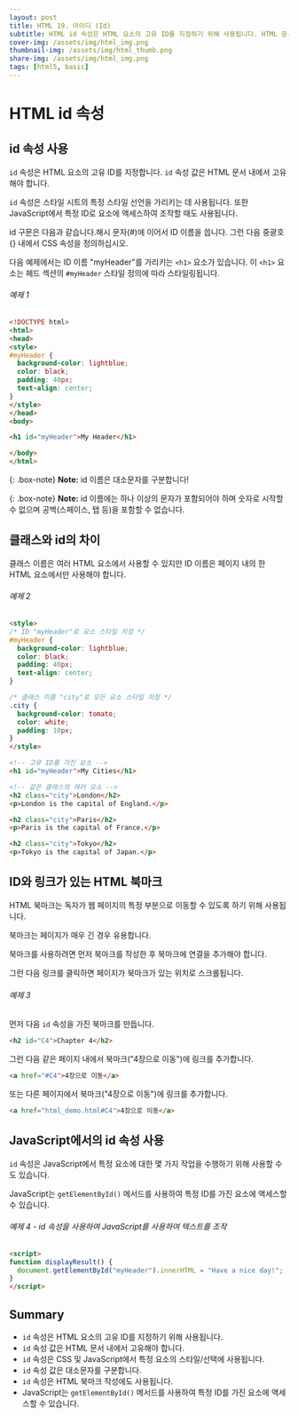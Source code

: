 ```yaml
---
layout: post
title: HTML 19. 아이디 (Id)
subtitle: HTML id 속성은 HTML 요소의 고유 ID를 지정하기 위해 사용됩니다. HTML 문서에서 동일한 id를 가진 요소를 두 개 이상 가질 수 없습니다.
cover-img: /assets/img/html_img.png
thumbnail-img: /assets/img/html_thumb.png
share-img: /assets/img/html_img.png
tags: [html5, basic]
---
```


# HTML id 속성

## id 속성 사용

```id``` 속성은 HTML 요소의 고유 ID를 지정합니다. ```id``` 속성 값은 HTML 문서 내에서 고유해야 합니다.

```id``` 속성은 스타일 시트의 특정 스타일 선언을 가리키는 데 사용됩니다. 또한 JavaScript에서 특정 ID로 요소에 액세스하여 조작할 때도 사용됩니다.

id 구문은 다음과 같습니다.해시 문자(#)에 이어서 ID 이름을 씁니다. 그런 다음 중괄호 {} 내에서 CSS 속성을 정의하십시오.

다음 예제에서는 ID 이름 "myHeader"를 가리키는 ```<h1>``` 요소가 있습니다. 이 ```<h1>``` 요소는 헤드 섹션의 ```#myHeader``` 스타일 정의에 따라 스타일링됩니다.

###### 예제 1

```html
<!DOCTYPE html>
<html>
<head>
<style>
#myHeader {
  background-color: lightblue;
  color: black;
  padding: 40px;
  text-align: center;
}
</style>
</head>
<body>

<h1 id="myHeader">My Header</h1>

</body>
</html>
```

{: .box-note}
**Note:** id 이름은 대소문자를 구분합니다!

{: .box-note}
**Note:** id 이름에는 하나 이상의 문자가 포함되어야 하며 숫자로 시작할 수 없으며 공백(스페이스, 탭 등)을 포함할 수 없습니다.

## 클래스와 id의 차이

클래스 이름은 여러 HTML 요소에서 사용할 수 있지만 ID 이름은 페이지 내의 한 HTML 요소에서만 사용해야 합니다.

###### 예제 2

```html
<style>
/* ID "myHeader"로 요소 스타일 지정 */
#myHeader {
  background-color: lightblue;
  color: black;
  padding: 40px;
  text-align: center;
}

/* 클래스 이름 "city"로 모든 요소 스타일 지정 */
.city {
  background-color: tomato;
  color: white;
  padding: 10px;
}
</style>

<!-- 고유 ID를 가진 요소 -->
<h1 id="myHeader">My Cities</h1>

<!-- 같은 클래스의 여러 요소 -->
<h2 class="city">London</h2>
<p>London is the capital of England.</p>

<h2 class="city">Paris</h2>
<p>Paris is the capital of France.</p>

<h2 class="city">Tokyo</h2>
<p>Tokyo is the capital of Japan.</p>
```

## ID와 링크가 있는 HTML 북마크

HTML 북마크는 독자가 웹 페이지의 특정 부분으로 이동할 수 있도록 하기 위해 사용됩니다.

북마크는 페이지가 매우 긴 경우 유용합니다.

북마크를 사용하려면 먼저 북마크를 작성한 후 북마크에 연결을 추가해야 합니다.

그런 다음 링크를 클릭하면 페이지가 북마크가 있는 위치로 스크롤됩니다.

###### 예제 3

먼저 다음 ```id``` 속성을 가진 북마크를 만듭니다.

```html
<h2 id="C4">Chapter 4</h2>
```

그런 다음 같은 페이지 내에서 북마크("4장으로 이동")에 링크를 추가합니다.

```html
<a href="#C4">4장으로 이동</a>
```

또는 다른 페이지에서 북마크("4장으로 이동")에 링크를 추가합니다.

```html
<a href="html_demo.html#C4">4장으로 이동</a>
```

## JavaScript에서의 id 속성 사용

```id``` 속성은 JavaScript에서 특정 요소에 대한 몇 가지 작업을 수행하기 위해 사용할 수도 있습니다.

JavaScript는 ```getElementById()``` 메서드를 사용하여 특정 ID를 가진 요소에 액세스할 수 있습니다.

###### 예제 4 - id 속성을 사용하여 JavaScript를 사용하여 텍스트를 조작

```html
<script>
function displayResult() {
  document.getElementById("myHeader").innerHTML = "Have a nice day!";
}
</script>
```

## Summary

+ ```id``` 속성은 HTML 요소의 고유 ID를 지정하기 위해 사용됩니다.
+ ```id``` 속성 값은 HTML 문서 내에서 고유해야 합니다.
+ ```id``` 속성은 CSS 및 JavaScript에서 특정 요소의 스타일/선택에 사용됩니다.
+ ```id``` 속성 값은 대소문자를 구분합니다.
+ ```id``` 속성은 HTML 북마크 작성에도 사용됩니다.
+ JavaScript는 ```getElementById()``` 메서드를 사용하여 특정 ID를 가진 요소에 액세스할 수 있습니다.
